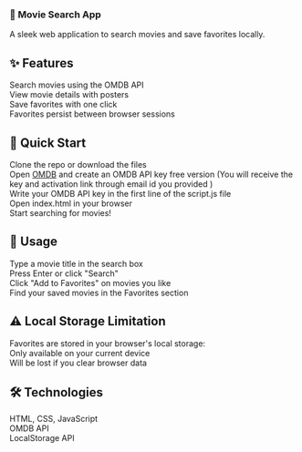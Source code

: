 ### 🎥 Movie Search App
A sleek web application to search movies and save favorites locally.

## ✨ Features

Search movies using the OMDB API \
View movie details with posters \
Save favorites with one click \
Favorites persist between browser sessions 

## 🚀 Quick Start

Clone the repo or download the files \
Open [OMDB](https://www.omdbapi.com/apikey.aspx) and create an OMDB API key free version (You will receive the key and activation link through email id you provided ) \
Write your OMDB API key in the first line of the script.js file \
Open index.html in your browser \
Start searching for movies! 

## 📱 Usage

Type a movie title in the search box \
Press Enter or click "Search" \
Click "Add to Favorites" on movies you like \
Find your saved movies in the Favorites section 

## ⚠️ Local Storage Limitation

Favorites are stored in your browser's local storage: \
Only available on your current device \
Will be lost if you clear browser data 

## 🛠️ Technologies

HTML, CSS, JavaScript \
OMDB API \
LocalStorage API 
